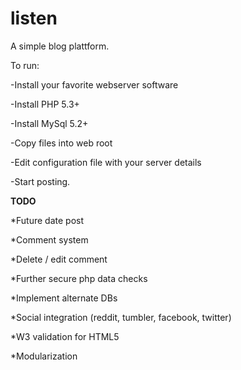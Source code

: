 listen
======

A simple blog plattform.

To run:

-Install your favorite webserver software

-Install PHP 5.3+

-Install MySql 5.2+

-Copy files into web root

-Edit configuration file with your server details

-Start posting.


**TODO**

*Future date post

*Comment system

*Delete / edit comment

*Further secure php data checks

*Implement alternate DBs

*Social integration (reddit, tumbler, facebook, twitter)

*W3 validation for HTML5

*Modularization
